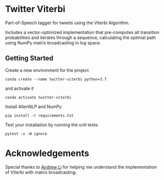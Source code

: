 # Twitter Viterbi

Part-of-Speech tagger for tweets using the Viterbi Algorithm.

Includes a vector-optimized implementation that pre-computes all transition probabilities and iterates through a sequence, calculating the optimal path using NumPy matrix broadcasting in log space.

## Getting Started

Create a new environment for the project
```
conda create --name twitter-viterbi python=3.7
```

and activate it
```
conda activate twitter-viterbi
```

Install AllenNLP and NumPy
```
pip install -r requirements.txt
```

Test your installation by running the unit tests:
```
pytest -v -W ignore
```

# Acknowledgements

Special thanks to [Andrew Li](https://github.com/lia4) for helping me understand the implementation of Viterbi with matrix broadcasting. 

